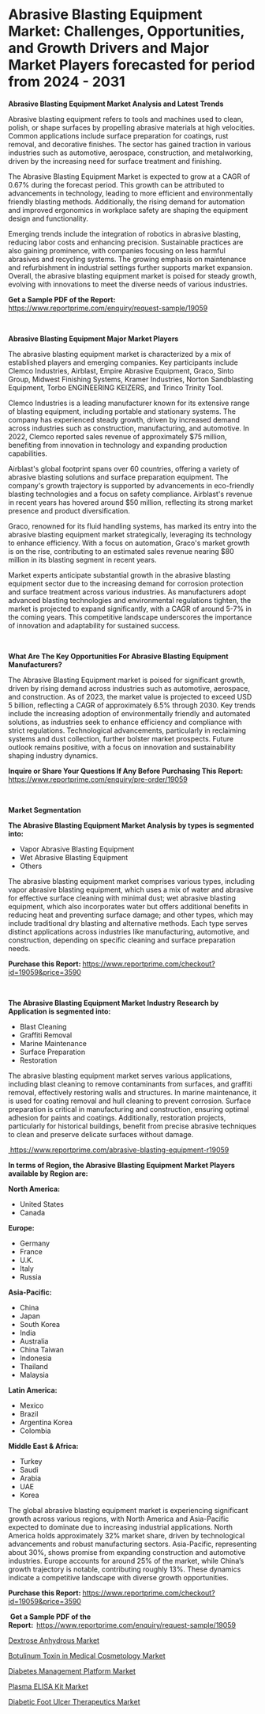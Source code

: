<p><h1>Abrasive Blasting Equipment Market: Challenges, Opportunities, and Growth Drivers and Major Market Players forecasted for period from 2024 - 2031</h1></p><p><strong>Abrasive Blasting Equipment Market Analysis and Latest Trends</strong></p>
<p><p>Abrasive blasting equipment refers to tools and machines used to clean, polish, or shape surfaces by propelling abrasive materials at high velocities. Common applications include surface preparation for coatings, rust removal, and decorative finishes. The sector has gained traction in various industries such as automotive, aerospace, construction, and metalworking, driven by the increasing need for surface treatment and finishing.</p><p>The Abrasive Blasting Equipment Market is expected to grow at a CAGR of 0.67% during the forecast period. This growth can be attributed to advancements in technology, leading to more efficient and environmentally friendly blasting methods. Additionally, the rising demand for automation and improved ergonomics in workplace safety are shaping the equipment design and functionality.</p><p>Emerging trends include the integration of robotics in abrasive blasting, reducing labor costs and enhancing precision. Sustainable practices are also gaining prominence, with companies focusing on less harmful abrasives and recycling systems. The growing emphasis on maintenance and refurbishment in industrial settings further supports market expansion. Overall, the abrasive blasting equipment market is poised for steady growth, evolving with innovations to meet the diverse needs of various industries.</p></p>
<p><strong>Get a Sample PDF of the Report:&nbsp;</strong> <a href="https://www.reportprime.com/enquiry/request-sample/19059?utm_campaign=1841&utm_medium=2&utm_source=Github&utm_content=ia&utm_term=28112024&utm_id=abrasive-blasting-equipment">https://www.reportprime.com/enquiry/request-sample/19059</a></p>
<p>&nbsp;</p>
<p><strong>Abrasive Blasting Equipment Major Market Players</strong></p>
<p><p>The abrasive blasting equipment market is characterized by a mix of established players and emerging companies. Key participants include Clemco Industries, Airblast, Empire Abrasive Equipment, Graco, Sinto Group, Midwest Finishing Systems, Kramer Industries, Norton Sandblasting Equipment, Torbo ENGINEERING KEIZERS, and Trinco Trinity Tool.</p><p>Clemco Industries is a leading manufacturer known for its extensive range of blasting equipment, including portable and stationary systems. The company has experienced steady growth, driven by increased demand across industries such as construction, manufacturing, and automotive. In 2022, Clemco reported sales revenue of approximately $75 million, benefiting from innovation in technology and expanding production capabilities.</p><p>Airblast's global footprint spans over 60 countries, offering a variety of abrasive blasting solutions and surface preparation equipment. The company's growth trajectory is supported by advancements in eco-friendly blasting technologies and a focus on safety compliance. Airblast's revenue in recent years has hovered around $50 million, reflecting its strong market presence and product diversification.</p><p>Graco, renowned for its fluid handling systems, has marked its entry into the abrasive blasting equipment market strategically, leveraging its technology to enhance efficiency. With a focus on automation, Graco's market growth is on the rise, contributing to an estimated sales revenue nearing $80 million in its blasting segment in recent years.</p><p>Market experts anticipate substantial growth in the abrasive blasting equipment sector due to the increasing demand for corrosion protection and surface treatment across various industries. As manufacturers adopt advanced blasting technologies and environmental regulations tighten, the market is projected to expand significantly, with a CAGR of around 5-7% in the coming years. This competitive landscape underscores the importance of innovation and adaptability for sustained success.</p></p>
<p>&nbsp;</p>
<p><strong>What Are The Key Opportunities For Abrasive Blasting Equipment Manufacturers?</strong></p>
<p><p>The Abrasive Blasting Equipment market is poised for significant growth, driven by rising demand across industries such as automotive, aerospace, and construction. As of 2023, the market value is projected to exceed USD 5 billion, reflecting a CAGR of approximately 6.5% through 2030. Key trends include the increasing adoption of environmentally friendly and automated solutions, as industries seek to enhance efficiency and compliance with strict regulations. Technological advancements, particularly in reclaiming systems and dust collection, further bolster market prospects. Future outlook remains positive, with a focus on innovation and sustainability shaping industry dynamics.</p></p>
<p><strong>Inquire or Share Your Questions If Any Before Purchasing This Report:</strong> <a href="https://www.reportprime.com/enquiry/pre-order/19059?utm_campaign=1841&utm_medium=2&utm_source=Github&utm_content=ia&utm_term=28112024&utm_id=abrasive-blasting-equipment">https://www.reportprime.com/enquiry/pre-order/19059</a></p>
<p>&nbsp;</p>
<p><strong>Market Segmentation</strong></p>
<p><strong>The Abrasive Blasting Equipment Market Analysis by types is segmented into:</strong></p>
<p><ul><li>Vapor Abrasive Blasting Equipment</li><li>Wet Abrasive Blasting Equipment</li><li>Others</li></ul></p>
<p><p>The abrasive blasting equipment market comprises various types, including vapor abrasive blasting equipment, which uses a mix of water and abrasive for effective surface cleaning with minimal dust; wet abrasive blasting equipment, which also incorporates water but offers additional benefits in reducing heat and preventing surface damage; and other types, which may include traditional dry blasting and alternative methods. Each type serves distinct applications across industries like manufacturing, automotive, and construction, depending on specific cleaning and surface preparation needs.</p></p>
<p><strong>Purchase this Report:&nbsp;</strong><a href="https://www.reportprime.com/checkout?id=19059&price=3590&utm_campaign=1841&utm_medium=2&utm_source=Github&utm_content=ia&utm_term=28112024&utm_id=abrasive-blasting-equipment">https://www.reportprime.com/checkout?id=19059&price=3590</a></p>
<p>&nbsp;</p>
<p><strong>The Abrasive Blasting Equipment Market Industry Research by Application is segmented into:</strong></p>
<p><ul><li>Blast Cleaning</li><li>Graffiti Removal</li><li>Marine Maintenance</li><li>Surface Preparation</li><li>Restoration</li></ul></p>
<p><p>The abrasive blasting equipment market serves various applications, including blast cleaning to remove contaminants from surfaces, and graffiti removal, effectively restoring walls and structures. In marine maintenance, it is used for coating removal and hull cleaning to prevent corrosion. Surface preparation is critical in manufacturing and construction, ensuring optimal adhesion for paints and coatings. Additionally, restoration projects, particularly for historical buildings, benefit from precise abrasive techniques to clean and preserve delicate surfaces without damage.</p></p>
<p><a href="https://www.reportprime.com/abrasive-blasting-equipment-r19059?utm_campaign=1841&utm_medium=2&utm_source=Github&utm_content=ia&utm_term=28112024&utm_id=abrasive-blasting-equipment">&nbsp;https://www.reportprime.com/abrasive-blasting-equipment-r19059</a></p>
<p><strong>In terms of Region, the Abrasive Blasting Equipment Market Players available by Region are:</strong></p>
<p>
    <p> <strong> North America: </strong>
        <ul>
            <li>United States</li>
            <li>Canada</li>
        </ul>
        </p> 
    <p> <strong> Europe: </strong>
        <ul>
            <li>Germany</li>
            <li>France</li>
            <li>U.K.</li>
            <li>Italy</li>
            <li>Russia</li>
        </ul>
        </p> 
    <p> <strong> Asia-Pacific: </strong>
        <ul>
            <li>China</li>
            <li>Japan</li>
            <li>South Korea</li>
            <li>India</li>
            <li>Australia</li>
            <li>China Taiwan</li>
            <li>Indonesia</li>
            <li>Thailand</li>
            <li>Malaysia</li>
        </ul>
        </p> 
    <p> <strong> Latin America: </strong>
        <ul>
            <li>Mexico</li>
            <li>Brazil</li>
            <li>Argentina Korea</li>
            <li>Colombia</li>
        </ul>
        </p> 
    <p> <strong> Middle East & Africa: </strong>
        <ul>
            <li>Turkey</li>
            <li>Saudi</li>
            <li>Arabia</li>
            <li>UAE</li>
            <li>Korea</li>
        </ul>
    </p>
    </p>
<p><p>The global abrasive blasting equipment market is experiencing significant growth across various regions, with North America and Asia-Pacific expected to dominate due to increasing industrial applications. North America holds approximately 32% market share, driven by technological advancements and robust manufacturing sectors. Asia-Pacific, representing about 30%, shows promise from expanding construction and automotive industries. Europe accounts for around 25% of the market, while China’s growth trajectory is notable, contributing roughly 13%. These dynamics indicate a competitive landscape with diverse growth opportunities.</p></p>
<p><strong>Purchase this Report: </strong><a href="https://www.reportprime.com/checkout?id=19059&price=3590&utm_campaign=1841&utm_medium=2&utm_source=Github&utm_content=ia&utm_term=28112024&utm_id=abrasive-blasting-equipment">https://www.reportprime.com/checkout?id=19059&price=3590</a></p>
<p>&nbsp;<strong>Get a Sample PDF of the Report:&nbsp;&nbsp;</strong><a href="https://www.reportprime.com/enquiry/request-sample/19059?utm_campaign=1841&utm_medium=2&utm_source=Github&utm_content=ia&utm_term=28112024&utm_id=abrasive-blasting-equipment">https://www.reportprime.com/enquiry/request-sample/19059</a></p>
<p><strong></strong></p>
<p><p><a href="https://www.linkedin.com/pulse/dextrose-anhydrous-market-global-regional-analysis-focus-region-c4gxf?utm_campaign=1841&utm_medium=2&utm_source=Github&utm_content=ia&utm_term=28112024&utm_id=abrasive-blasting-equipment">Dextrose Anhydrous Market</a></p><p><a href="https://issuu.com/reportprime-2/docs/botulinum-toxin-in-medical-cosmetol_cdcbfabae1796d?utm_campaign=1841&utm_medium=2&utm_source=Github&utm_content=ia&utm_term=28112024&utm_id=abrasive-blasting-equipment">Botulinum Toxin in Medical Cosmetology Market</a></p><p><a href="https://www.linkedin.com/pulse/analyzing-projected-cagr-131-diabetes-management-platform-0es6c?utm_campaign=1841&utm_medium=2&utm_source=Github&utm_content=ia&utm_term=28112024&utm_id=abrasive-blasting-equipment">Diabetes Management Platform Market</a></p><p><a href="https://issuu.com/reportprime-2/docs/plasma-elisa-kit-market-size-2030.p_9682c135a3aa48?utm_campaign=1841&utm_medium=2&utm_source=Github&utm_content=ia&utm_term=28112024&utm_id=abrasive-blasting-equipment">Plasma ELISA Kit Market</a></p><p><a href="https://www.linkedin.com/pulse/projected-diabetic-foot-ulcer-therapeutics-market-growth-74-rjnpc?utm_campaign=1841&utm_medium=2&utm_source=Github&utm_content=ia&utm_term=28112024&utm_id=abrasive-blasting-equipment">Diabetic Foot Ulcer Therapeutics Market</a></p></p>